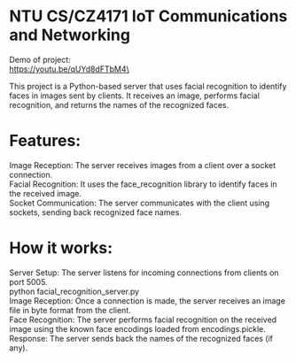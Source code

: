 # NTU CS/CZ4171 IoT Communications and Networking

Demo of project:\
https://youtu.be/qUYd8dFTbM4\

This project is a Python-based server that uses facial recognition to identify faces in images sent by clients. It receives an image, performs facial recognition, and returns the names of the recognized faces.

# Features:
Image Reception: The server receives images from a client over a socket connection.\
Facial Recognition: It uses the face_recognition library to identify faces in the received image.\
Socket Communication: The server communicates with the client using sockets, sending back recognized face names.

# How it works:
Server Setup: The server listens for incoming connections from clients on port 5005.\
python facial_recognition_server.py\
Image Reception: Once a connection is made, the server receives an image file in byte format from the client.\
Face Recognition: The server performs facial recognition on the received image using the known face encodings loaded from encodings.pickle.\
Response: The server sends back the names of the recognized faces (if any).
